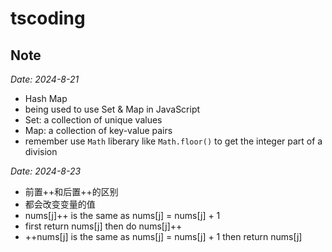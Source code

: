 # tscoding

## Note

*Date: 2024-8-21*

- Hash Map
- being used to use Set & Map in JavaScript
- Set: a collection of unique values
- Map: a collection of key-value pairs
- remember use `Math` liberary  like `Math.floor()` to get the integer part of a division

*Date: 2024-8-23*

- 前置++和后置++的区别
- 都会改变变量的值
- nums[j]++ is the same as nums[j] = nums[j] + 1
- first return nums[j] then do nums[j]++
- ++nums[j] is the same as nums[j] = nums[j] + 1 then return nums[j]
